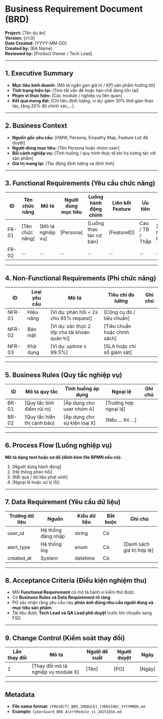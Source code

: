 # Business Requirement Document (BRD)

**Project:** [Tên dự án]  
**Version:** [v1.0]  
**Date Created:** [YYYY-MM-DD]  
**Created by:** [BA Name]  
**Reviewed by:** [Product Owner / Tech Lead]  

---

## 1. Executive Summary
- **Mục tiêu kinh doanh:** [Mô tả ngắn gọn giá trị / KPI sản phẩm hướng tới]  
- **Tình trạng hiện tại:** [Tóm tắt vấn đề hoặc hạn chế đang tồn tại]  
- **Phạm vi thực hiện:** [Các module / nghiệp vụ liên quan]  
- **Kết quả mong đợi:** [Chỉ tiêu định lượng, ví dụ: giảm 30% thời gian thao tác, tăng 20% độ chính xác,…]

---

## 2. Business Context
- **Nguồn gốc yêu cầu:** [HMW, Persona, Empathy Map, Feature List đã duyệt]  
- **Người dùng mục tiêu:** [Tên Persona hoặc nhóm user]  
- **Bối cảnh nghiệp vụ:** [Tình huống / quy trình thực tế khi họ tương tác với sản phẩm]  
- **Giá trị mang lại:** [Tác động định lượng và định tính]

---

## 3. Functional Requirements (Yêu cầu chức năng)
| ID | Tên chức năng | Mô tả | Người dùng mục tiêu | Luồng hành động chính | Liên kết Feature | Ưu tiên | Ghi chú |
|----|----------------|-------|--------------------|----------------------|-----------------|----------|----------|
| FR-01 | [Tên chức năng] | [Mô tả nghiệp vụ] | [Persona] | [Luồng thao tác cơ bản] | [FeatureID] | Cao / TB / Thấp | [Chi tiết thêm] |
| FR-02 | ... | ... | ... | ... | ... | ... | ... |

---

## 4. Non-Functional Requirements (Phi chức năng)
| ID | Loại yêu cầu | Mô tả | Tiêu chí đo lường | Ghi chú |
|----|----------------|-------|------------------|----------|
| NFR-01 | Hiệu năng | [Ví dụ: phản hồi < 2s cho 95% request] | [Công cụ đo / tiêu chuẩn] |  |
| NFR-02 | Bảo mật | [Ví dụ: xác thực 2 lớp cho tài khoản quản trị] | [Tiêu chuẩn hoặc chính sách] |  |
| NFR-03 | Khả dụng | [Ví dụ: uptime ≥ 99.5%] | [SLA hoặc chỉ số giám sát] |  |

---

## 5. Business Rules (Quy tắc nghiệp vụ)
| ID | Mô tả quy tắc | Tình huống áp dụng | Ngoại lệ | Ghi chú |
|----|----------------|--------------------|----------|----------|
| BR-01 | [Quy tắc tính điểm rủi ro] | [Áp dụng cho user nhóm A] | [Trường hợp ngoại lệ] |  |
| BR-02 | [Quy tắc hiển thị cảnh báo] | [Áp dụng cho sự kiện loại X] | [Nếu … thì …] |  |

---

## 6. Process Flow (Luồng nghiệp vụ)
**Mô tả dạng text hoặc sơ đồ (đính kèm file BPMN nếu có):**  
1. [Người dùng hành động]  
2. [Hệ thống phản hồi]  
3. [Kết quả / dữ liệu phát sinh]  
4. [Ngoại lệ hoặc xử lý lỗi]

---

## 7. Data Requirement (Yêu cầu dữ liệu)
| Trường dữ liệu | Nguồn | Kiểu dữ liệu | Bắt buộc | Ghi chú |
|----------------|--------|---------------|-----------|----------|
| user_id | Hệ thống đăng nhập | string | Có |  |
| alert_type | Hệ thống log | enum | Có | [Danh sách giá trị hợp lệ] |
| created_at | System | datetime | Có |  |

---

## 8. Acceptance Criteria (Điều kiện nghiệm thu)
- Mỗi **Functional Requirement** có mô tả hành vi kiểm thử được.  
- Có **Business Rules và Data Requirement rõ ràng**.  
- PO xác nhận rằng yêu cầu này **phản ánh đúng nhu cầu người dùng và mục tiêu sản phẩm**.  
- Tài liệu được **Tech Lead và QA Lead phê duyệt** trước khi chuyển sang FSD.

---

## 9. Change Control (Kiểm soát thay đổi)
| Lần thay đổi | Mô tả | Người đề xuất | Người duyệt | Ngày |
|---------------|--------|---------------|--------------|------|
| 1 | [Thay đổi mô tả nghiệp vụ module X] | [Tên] | [PO] | [Ngày] |

---

## Metadata
- **File name format:** `[PROJECT]_BRD_[MODULE]_[VERSION]_YYYYMMDD.md`  
- **Example:** `CyberGuard_BRD_AlertModule_v1_20251016.md`

